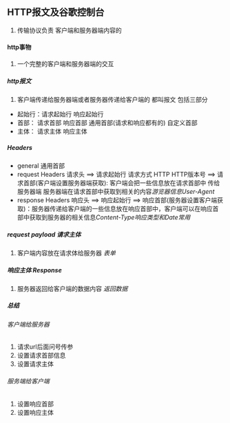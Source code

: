 ## HTTP报文及谷歌控制台
1. 传输协议负责 客户端和服务器端内容的
#### http事物
1. 一个完整的客户端和服务器端的交互
##### http报文
1. 客户端传递给服务器端或者服务器传递给客户端的 都叫报文 包括三部分
- 起始行：请求起始行 响应起始行
- 首部： 请求首部 响应首部 通用首部(请求和响应都有的) 自定义首部
- 主体： 请求主体 响应主体
##### Headers
- general 通用首部
- request Headers 请求头
==> 请求起始行 请求方式 HTTP HTTP版本号
==> 请求首部(客户端设置服务器端获取): 客户端会把一些信息放在请求首部中 传给服务器端 服务器端在请求首部中获取到相关的内容*游览器信息User-Agent*
- response Headers 响应头
==> 响应起始行
==> 响应首部(服务器设置客户端获取)：服务器传递给客户端的一些信息放在响应首部中，客户端可以在响应首部中获取到服务器的相关信息*Content-Type响应类型和Date常用*
##### request payload 请求主体
1. 客户端内容放在请求体给服务器 *表单*
##### 响应主体 Response
1. 服务器返回给客户端的数据内容 *返回数据*
##### 总结
###### 客户端给服务器
1. 请求url后面问号传参
2. 设置请求首部信息
3. 设置请求主体
###### 服务端给客户端
1. 设置响应首部
2. 设置响应主体
